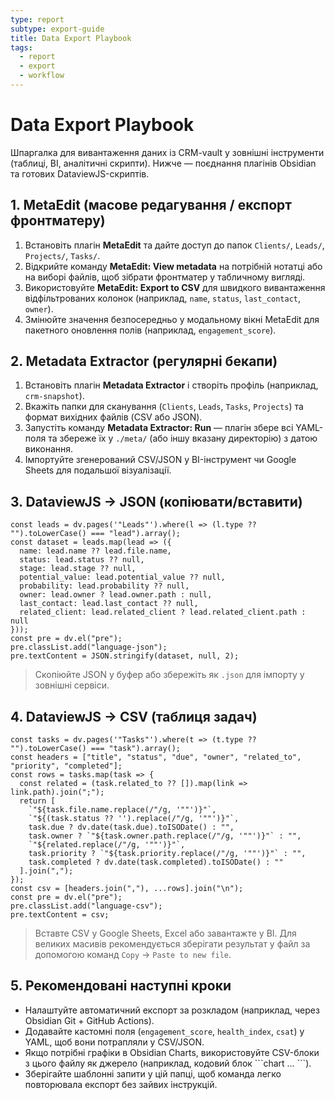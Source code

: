 ```yaml
---
type: report
subtype: export-guide
title: Data Export Playbook
tags:
  - report
  - export
  - workflow
---
```


# Data Export Playbook

Шпаргалка для вивантаження даних із CRM-vault у зовнішні інструменти (таблиці, BI, аналітичні скрипти). Нижче — поєднання плагінів Obsidian та готових DataviewJS-скриптів.

## 1. MetaEdit (масове редагування / експорт фронтматеру)
1. Встановіть плагін **MetaEdit** та дайте доступ до папок `Clients/`, `Leads/`, `Projects/`, `Tasks/`.
2. Відкрийте команду **MetaEdit: View metadata** на потрібній нотатці або на виборі файлів, щоб зібрати фронтматер у табличному вигляді.
3. Використовуйте **MetaEdit: Export to CSV** для швидкого вивантаження відфільтрованих колонок (наприклад, `name`, `status`, `last_contact`, `owner`).
4. Змінюйте значення безпосередньо у модальному вікні MetaEdit для пакетного оновлення полів (наприклад, `engagement_score`).

## 2. Metadata Extractor (регулярні бекапи)
1. Встановіть плагін **Metadata Extractor** і створіть профіль (наприклад, `crm-snapshot`).
2. Вкажіть папки для сканування (`Clients`, `Leads`, `Tasks`, `Projects`) та формат вихідних файлів (CSV або JSON).
3. Запустіть команду **Metadata Extractor: Run** — плагін збере всі YAML-поля та збереже їх у `./meta/` (або іншу вказану директорію) з датою виконання.
4. Імпортуйте згенерований CSV/JSON у BI-інструмент чи Google Sheets для подальшої візуалізації.

## 3. DataviewJS → JSON (копіювати/вставити)

```dataviewjs
const leads = dv.pages('"Leads"').where(l => (l.type ?? "").toLowerCase() === "lead").array();
const dataset = leads.map(lead => ({
  name: lead.name ?? lead.file.name,
  status: lead.status ?? null,
  stage: lead.stage ?? null,
  potential_value: lead.potential_value ?? null,
  probability: lead.probability ?? null,
  owner: lead.owner ? lead.owner.path : null,
  last_contact: lead.last_contact ?? null,
  related_client: lead.related_client ? lead.related_client.path : null
}));
const pre = dv.el("pre");
pre.classList.add("language-json");
pre.textContent = JSON.stringify(dataset, null, 2);
```

> Скопіюйте JSON у буфер або збережіть як `.json` для імпорту у зовнішні сервіси.

## 4. DataviewJS → CSV (таблиця задач)

```dataviewjs
const tasks = dv.pages('"Tasks"').where(t => (t.type ?? "").toLowerCase() === "task").array();
const headers = ["title", "status", "due", "owner", "related_to", "priority", "completed"];
const rows = tasks.map(task => {
  const related = (task.related_to ?? []).map(link => link.path).join(";");
  return [
    `"${task.file.name.replace(/"/g, '""')}"`,
    `"${(task.status ?? '').replace(/"/g, '""')}"`,
    task.due ? dv.date(task.due).toISODate() : "",
    task.owner ? `"${task.owner.path.replace(/"/g, '""')}"` : "",
    `"${related.replace(/"/g, '""')}"`,
    task.priority ? `"${task.priority.replace(/"/g, '""')}"` : "",
    task.completed ? dv.date(task.completed).toISODate() : ""
  ].join(",");
});
const csv = [headers.join(","), ...rows].join("\n");
const pre = dv.el("pre");
pre.classList.add("language-csv");
pre.textContent = csv;
```

> Вставте CSV у Google Sheets, Excel або завантажте у BI. Для великих масивів рекомендується зберігати результат у файл за допомогою команд `Copy` → `Paste to new file`.

## 5. Рекомендовані наступні кроки
- Налаштуйте автоматичний експорт за розкладом (наприклад, через Obsidian Git + GitHub Actions).
- Додавайте кастомні поля (`engagement_score`, `health_index`, `csat`) у YAML, щоб вони потрапляли у CSV/JSON.
- Якщо потрібні графіки в Obsidian Charts, використовуйте CSV-блоки з цього файлу як джерело (наприклад, кодовий блок \`\`\`chart ... \`\`\`).
- Зберігайте шаблонні запити у цій папці, щоб команда легко повторювала експорт без зайвих інструкцій.
